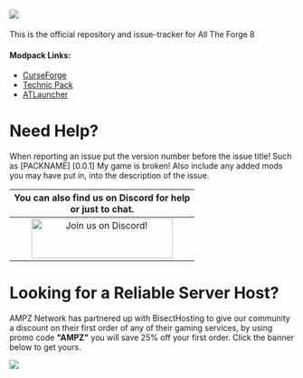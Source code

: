 ![](https://www.bisecthosting.com/images/CF/All_The_Forge_8/BH_ATF8_Header.png)
======

This is the official repository and issue-tracker for All The Forge 8
    
#### Modpack Links: 
+ [CurseForge](https://www.curseforge.com/minecraft/modpacks/all-the-forge-8) 
+ [Technic Pack](https://www.technicpack.net/modpack/all-the-forge-8.1896428)
+ [ATLauncher](https://atlauncher.com/pack/AllTheForge8)
  
Need Help?
======
When reporting an issue put the version number before the issue title! Such as [PACKNAME] [0.0.1] My game is broken! Also include any added mods you may have put in, into the description of the issue. 
 

|You can also find us on Discord for help<br>or just to chat.|
|:------------:|
|<a href="https://discord.gg/enrpMDd"><img src="https://discord.com/assets/ff41b628a47ef3141164bfedb04fb220.png" alt="Join us on Discord!"  width="250" height="70"></a>|

Looking for a Reliable Server Host?
======
AMPZ Network has partnered up with BisectHosting to give our community a discount on their first order of any of their gaming services, by using promo code **"AMPZ"** you will save 25% off your first order. Click the banner below to get yours. 

[![](https://www.bisecthosting.com/images/CF/All_The_Forge_8/BH_ATF8_PromoCard.png)](https://bisecthosting.com/AMPZ)
